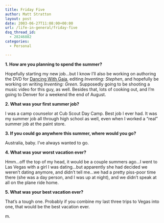 ```yaml
---
title: Friday Five
author: Matt Stratton
layout: post
date: 2003-06-27T11:08:00+00:00
url: /life-in-general/friday-five
dsq_thread_id:
  - 28246882
categories:
  - Personal

---
```

**1. How are you planning to spend the summer?**
  
Hopefully starting my new job&#8230;but I know I&#8217;ll also be working on authoring the DVD for [Dancing With Gaia][1], editing _Inventing: Stephen_, and hopefully be working on writing _Inventing: Green_. Supposedly going to be shooting a music video for this guy, as well. Besides that, lots of cooking out, and I&#8217;m going to Denver for a weekend the end of August.

**2. What was your first summer job?**
  
I was a camp counselor at Cub Scout Day Camp. Best job I ever had. It was my summer job all through high school as well, even when I worked a &#8220;real&#8221; summer job at the paint store.

**3. If you could go anywhere this summer, where would you go?**
  
Australia, baby. I&#8217;ve always wanted to go.

**4. What was your worst vacation ever?**
  
Hmm&#8230;off the top of my head, it would be a couple summers ago&#8230;I went to Las Vegas with a girl I was dating&#8230;but apparently she had decided we weren&#8217;t dating anymore, and didn&#8217;t tell me&#8230;we had a pretty piss-poor time there (she was a day person, and I was up at night), and we didn&#8217;t speak at all on the plane ride home.

**5. What was your best vacation ever?**
  
That&#8217;s a tough one. Probably if you combine my last three trips to Vegas into one, that would be the best vacation ever.

m.

 [1]: http://www.dancingwithgaia.com